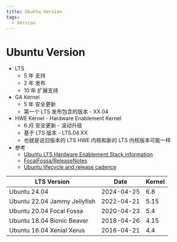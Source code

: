 ```yaml
---
title: Ubuntu Version
tags:
  - Version
---
```


# Ubuntu Version

- LTS
  - 5 年 支持
  - 2 年 发布
  - 10 年 扩展支持
- GA Kernel
  - 5 年 安全更新
  - 第一个 LTS 发布包含的版本 - XX.04
- HWE Kernel - Hardware Enablement Kernel
  - 6 月 安全更新 - 滚动升级
  - 基于 LTS 版本 - LTS.04.XX
  - 也就是说旧版本的 LTS HWE 内核和新的 LTS 内核版本可能一样
- 参考
  - [Ubuntu LTS Hardware Enablement Stack information](https://www.thomas-krenn.com/en/wiki/Ubuntu_LTS_Hardware_Enablement_Stack_information)
  - [FocalFossa/ReleaseNotes](https://wiki.ubuntu.com/FocalFossa/ReleaseNotes)
  - [Ubuntu lifecycle and release cadence](https://ubuntu.com/about/release-cycle)

| LTS Version                  | Date       | Kernel |
| ---------------------------- | ---------- | ------ |
| Ubuntu 24.04                 | 2024-04-25 | 6.8    |
| Ubuntu 22.04 Jammy Jellyfish | 2022-04-21 | 5.15   |
| Ubuntu 20.04 Focal Fossa     | 2020-04-23 | 5.4    |
| Ubuntu 18.04 Bionic Beaver   | 2018-04-26 | 4.15   |
| Ubuntu 16.04 Xenial Xerus    | 2016-04-21 | 4.4    |
